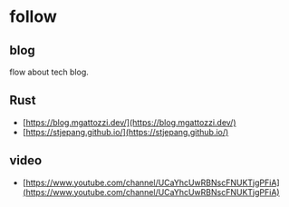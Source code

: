# follow

## blog
flow about tech blog.

## Rust
* [https://blog.mgattozzi.dev/](https://blog.mgattozzi.dev/)
* [https://stjepang.github.io/](https://stjepang.github.io/)


## video
* [https://www.youtube.com/channel/UCaYhcUwRBNscFNUKTjgPFiA](https://www.youtube.com/channel/UCaYhcUwRBNscFNUKTjgPFiA)

